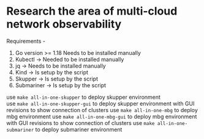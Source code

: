 # Research the area of multi-cloud network observability

Requirements - 
1. Go version >= 1.18 Needs to be installed manually
1. Kubectl -> Needed to be installed manually
1. jq -> Needs to be installed manually
1. Kind -> Is setup by the script
1. Skupper -> Is setup by the script
1. Submariner -> Is setup by the script

use `make all-in-one-skupper` to deploy skupper environment  
use `make all-in-one-skupper-gui` to deploy skupper environment with GUI revisions to show connection of clusters
use `make all-in-one-mbg` to deploy mbg environment
use `make all-in-one-mbg-gui` to deploy mbg environment with GUI revisions to show connection of clusters
use `make all-in-one-submariner` to deploy submariner environment
